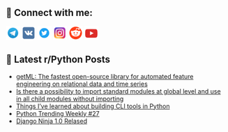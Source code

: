 ## 🔎 Connect with me:
[<img src="https://github.com/bullbesh/bullbesh/blob/main/images/Telegram.png" width="32" height="32" />](https://t.me/bullbesh)
[<img src="https://github.com/bullbesh/bullbesh/blob/main/images/VK.png" width="32" height="32" />](https://vk.com/bullbesh)
[<img src="https://github.com/bullbesh/bullbesh/blob/main/images/Twitter.png" width="32" height="32" />](https://twitter.com/bullbesh1)
[<img src="https://github.com/bullbesh/bullbesh/blob/main/images/Instagram.png" width="32" height="32" />](https://www.instagram.com/bullbesh)
[<img src="https://github.com/bullbesh/bullbesh/blob/main/images/Reddit.png" width="32" height="32" />](https://www.reddit.com/user/bullbesh)
[<img src="https://github.com/bullbesh/bullbesh/blob/main/images/YouTube.png" width="32" height="32" />](https://www.youtube.com/channel/UCtfjRs6uzgq5mfm8S06WTcg)

## 📕 Latest r/Python Posts
<!-- BLOG-POST-LIST:START -->
- [getML: The fastest open-source library for automated feature engineering on relational data and time series](https://www.reddit.com/r/Python/comments/17y4e8k/getml_the_fastest_opensource_library_for/)
- [Is there a possibility to import standard modules at global level and use in all child modules without importing](https://www.reddit.com/r/Python/comments/17y3lfh/is_there_a_possibility_to_import_standard_modules/)
- [Things I’ve learned about building CLI tools in Python](https://www.reddit.com/r/Python/comments/17y340z/things_ive_learned_about_building_cli_tools_in/)
- [Python Trending Weekly #27](https://www.reddit.com/r/Python/comments/17y2skn/python_trending_weekly_27/)
- [Django Ninja 1.0 Relased](https://www.reddit.com/r/Python/comments/17y1dw1/django_ninja_10_relased/)
<!-- BLOG-POST-LIST:END -->
